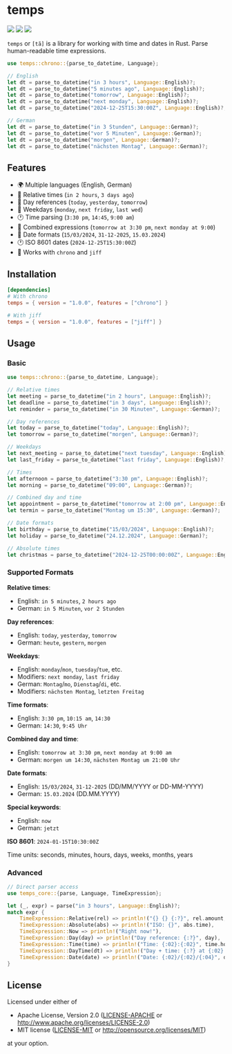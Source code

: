 # temps

[![](https://img.shields.io/crates/v/temps.svg)](https://crates.io/crates/temps)
[![](https://github.com/icepuma/temps/actions/workflows/ci.yml/badge.svg)](https://github.com/icepuma/temps/actions/workflows/ci.yml)
[![](https://img.shields.io/crates/d/temps.svg)](https://crates.io/crates/temps)

`temps` or `[tã]` is a library for working with time and dates in Rust. Parse human-readable time expressions.

```rust
use temps::chrono::{parse_to_datetime, Language};

// English
let dt = parse_to_datetime("in 3 hours", Language::English)?;
let dt = parse_to_datetime("5 minutes ago", Language::English)?;
let dt = parse_to_datetime("tomorrow", Language::English)?;
let dt = parse_to_datetime("next monday", Language::English)?;
let dt = parse_to_datetime("2024-12-25T15:30:00Z", Language::English)?;

// German  
let dt = parse_to_datetime("in 3 Stunden", Language::German)?;
let dt = parse_to_datetime("vor 5 Minuten", Language::German)?;
let dt = parse_to_datetime("morgen", Language::German)?;
let dt = parse_to_datetime("nächsten Montag", Language::German)?;
```

## Features

- 🌍 Multiple languages (English, German)
- 📅 Relative times (`in 2 hours`, `3 days ago`)
- 📆 Day references (`today`, `yesterday`, `tomorrow`)
- 📅 Weekdays (`monday`, `next friday`, `last wed`)
- 🕐 Time parsing (`3:30 pm`, `14:45`, `9:00 am`)
- 📅 Combined expressions (`tomorrow at 3:30 pm`, `next monday at 9:00`)
- 📆 Date formats (`15/03/2024`, `31-12-2025`, `15.03.2024`)
- 🕐 ISO 8601 dates (`2024-12-25T15:30:00Z`)
- 🔧 Works with `chrono` and `jiff`

## Installation

```toml
[dependencies]
# With chrono
temps = { version = "1.0.0", features = ["chrono"] }

# With jiff
temps = { version = "1.0.0", features = ["jiff"] }
```

## Usage

### Basic

```rust
use temps::chrono::{parse_to_datetime, Language};

// Relative times
let meeting = parse_to_datetime("in 2 hours", Language::English)?;
let deadline = parse_to_datetime("in 3 days", Language::English)?;
let reminder = parse_to_datetime("in 30 Minuten", Language::German)?;

// Day references
let today = parse_to_datetime("today", Language::English)?;
let tomorrow = parse_to_datetime("morgen", Language::German)?;

// Weekdays
let next_meeting = parse_to_datetime("next tuesday", Language::English)?;
let last_friday = parse_to_datetime("last friday", Language::English)?;

// Times
let afternoon = parse_to_datetime("3:30 pm", Language::English)?;
let morning = parse_to_datetime("09:00", Language::German)?;

// Combined day and time
let appointment = parse_to_datetime("tomorrow at 2:00 pm", Language::English)?;
let termin = parse_to_datetime("Montag um 15:30", Language::German)?;

// Date formats
let birthday = parse_to_datetime("15/03/2024", Language::English)?;
let holiday = parse_to_datetime("24.12.2024", Language::German)?;

// Absolute times
let christmas = parse_to_datetime("2024-12-25T00:00:00Z", Language::English)?;
```

### Supported Formats

**Relative times**:
- English: `in 5 minutes`, `2 hours ago`
- German: `in 5 Minuten`, `vor 2 Stunden`

**Day references**:
- English: `today`, `yesterday`, `tomorrow`
- German: `heute`, `gestern`, `morgen`

**Weekdays**:
- English: `monday`/`mon`, `tuesday`/`tue`, etc.
- Modifiers: `next monday`, `last friday`
- German: `Montag`/`mo`, `Dienstag`/`di`, etc.
- Modifiers: `nächsten Montag`, `letzten Freitag`

**Time formats**:
- English: `3:30 pm`, `10:15 am`, `14:30`
- German: `14:30`, `9:45 Uhr`

**Combined day and time**:
- English: `tomorrow at 3:30 pm`, `next monday at 9:00 am`
- German: `morgen um 14:30`, `nächsten Montag um 21:00 Uhr`

**Date formats**:
- English: `15/03/2024`, `31-12-2025` (DD/MM/YYYY or DD-MM-YYYY)
- German: `15.03.2024` (DD.MM.YYYY)

**Special keywords**:
- English: `now`
- German: `jetzt`

**ISO 8601**: `2024-01-15T10:30:00Z`

Time units: seconds, minutes, hours, days, weeks, months, years

### Advanced

```rust
// Direct parser access
use temps_core::{parse, Language, TimeExpression};

let (_, expr) = parse("in 3 hours", Language::English)?;
match expr {
    TimeExpression::Relative(rel) => println!("{} {} {:?}", rel.amount, rel.unit, rel.direction),
    TimeExpression::Absolute(abs) => println!("ISO: {}", abs.time),
    TimeExpression::Now => println!("Right now!"),
    TimeExpression::Day(day) => println!("Day reference: {:?}", day),
    TimeExpression::Time(time) => println!("Time: {:02}:{:02}", time.hour, time.minute),
    TimeExpression::DayTime(dt) => println!("Day + time: {:?} at {:02}:{:02}", dt.day, dt.time.hour, dt.time.minute),
    TimeExpression::Date(date) => println!("Date: {:02}/{:02}/{:04}", date.day, date.month, date.year),
}
```

## License

Licensed under either of

 * Apache License, Version 2.0
   ([LICENSE-APACHE](LICENSE-APACHE) or http://www.apache.org/licenses/LICENSE-2.0)
 * MIT license
   ([LICENSE-MIT](LICENSE-MIT) or http://opensource.org/licenses/MIT)

at your option.